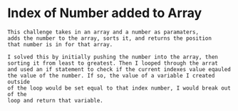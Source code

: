 # Index of Number added to Array
	This challenge takes in an array and a number as paramaters, 
	adds the number to the array, sorts it, and returns the position
	that number is in for that array.

	I solved this by initially pushing the number into the array, then
	sorting it from least to greatest. Then I looped through the arrat
	and used an if statement to check if the current indexes value eqauled
	the value of the number. If so, the value of a variable I created outside
	of the loop would be set equal to that index number, I would break out of the 
	loop and return that variable.